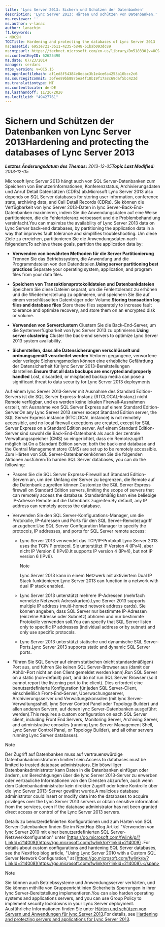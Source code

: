 ```yaml
---
title: 'Lync Server 2013: Sichern und Schützen der Datenbanken'
description: 'Lync Server 2013: Härten und schützen von Datenbanken.'
ms.reviewer: ''
ms.author: v-lanac
author: lanachin
f1.keywords:
- NOCSH
TOCTitle: Hardening and protecting the databases of Lync Server 2013
ms:assetid: 6953e721-3511-4235-b848-51bab093dc89
ms:mtpsurl: https://technet.microsoft.com/en-us/library/Dn518330(v=OCS.15)
ms:contentKeyID: 62625490
ms.date: 07/23/2014
manager: serdars
mtps_version: v=OCS.15
ms.openlocfilehash: af1ed8f54384e8ecac3b1e4ce6a4253a10bcc2c6
ms.sourcegitcommit: 36fee89bb887bea4f18b19f17a8c69daf5bc423d
ms.translationtype: MT
ms.contentlocale: de-DE
ms.lasthandoff: 11/26/2020
ms.locfileid: "49427761"
---
```

# <a name="hardening-and-protecting-the-databases-of-lync-server-2013"></a><span data-ttu-id="e95f6-103">Sichern und Schützen der Datenbanken von Lync Server 2013</span><span class="sxs-lookup"><span data-stu-id="e95f6-103">Hardening and protecting the databases of Lync Server 2013</span></span>

<div data-xmlns="http://www.w3.org/1999/xhtml">

<div class="topic" data-xmlns="http://www.w3.org/1999/xhtml" data-msxsl="urn:schemas-microsoft-com:xslt" data-cs="https://msdn.microsoft.com/">

<div data-asp="https://msdn2.microsoft.com/asp">



</div>

<div id="mainSection">

<div id="mainBody"><span data-ttu-id="e95f6-104">

<span> </span></span><span class="sxs-lookup"><span data-stu-id="e95f6-104">

<span> </span></span></span>

<span data-ttu-id="e95f6-105">_**Letztes Änderungsdatum des Themas:** 2013-12-05_</span><span class="sxs-lookup"><span data-stu-id="e95f6-105">_**Topic Last Modified:** 2013-12-05_</span></span>

<span data-ttu-id="e95f6-106">Microsoft lync Server 2013 hängt auch von SQL Server-Datenbanken zum Speichern von Benutzerinformationen, Konferenzstatus, Archivierungsdaten und Anruf Detail Datensätzen (CDRs) ab.</span><span class="sxs-lookup"><span data-stu-id="e95f6-106">Microsoft Lync Server 2013 also depends on SQL Server databases for storing user information, conference state, archiving data, and Call Detail Records (CDRs).</span></span> <span data-ttu-id="e95f6-107">Sie können die Verfügbarkeit von lync Server 2013-Daten in lync Server-Back-End-Datenbanken maximieren, indem Sie die Anwendungsdaten auf eine Weise partitionieren, die die Fehlertoleranz verbessert und die Problembehandlung vereinfacht.</span><span class="sxs-lookup"><span data-stu-id="e95f6-107">You can maximize the availability of Lync Server 2013 data on Lync Server back-end databases, by partitioning the application data in a way that improves fault tolerance and simplifies troubleshooting.</span></span> <span data-ttu-id="e95f6-108">Um diese Ziele zu erreichen, partitionieren Sie die Anwendungsdaten nach folgendem:</span><span class="sxs-lookup"><span data-stu-id="e95f6-108">To achieve these goals, partition the application data by:</span></span>

  - <span data-ttu-id="e95f6-109">**Verwenden von bewährten Methoden für die Server Partitionierung**   Trennen Sie das Betriebssystem, die Anwendung und die Programmdateien von den Datendateien.</span><span class="sxs-lookup"><span data-stu-id="e95f6-109">**Using server partitioning best practices**   Separate your operating system, application, and program files from your data files.</span></span>

  - <span data-ttu-id="e95f6-110">**Speichern von Transaktionsprotokolldateien und Datenbankdateien**   Speichern Sie diese Dateien separat, um die Fehlertoleranz zu erhöhen und die Wiederherstellung zu optimieren, und speichern Sie Sie auf einem verschlüsselten Datenträger oder Volume.</span><span class="sxs-lookup"><span data-stu-id="e95f6-110">**Storing transaction log files and database files**   Store these files separately to increase fault tolerance and optimize recovery, and store them on an encrypted disk or volume.</span></span>

  - <span data-ttu-id="e95f6-111">**Verwenden von Serverclustern**   Clustern Sie die Back-End-Server, um die Systemverfügbarkeit von lync Server 2013 zu optimieren.</span><span class="sxs-lookup"><span data-stu-id="e95f6-111">**Using server clustering**   Cluster the back-end servers to optimize Lync Server 2013 system availability.</span></span>

  - <span data-ttu-id="e95f6-112">**Sicherstellen, dass alle Datensicherungen verschlüsselt und ordnungsgemäß verarbeitet werden**   Verloren gegangene, verworfene oder verlegte Sicherungsmedien können eine erhebliche Gefährdung der Datensicherheit für lync Server 2013-Bereitstellungen darstellen.</span><span class="sxs-lookup"><span data-stu-id="e95f6-112">**Ensure that all data backups are encrypted and properly handled**   Lost, discarded, or misplaced backup media can pose a significant threat to data security for Lync Server 2013 deployments</span></span>

<span data-ttu-id="e95f6-113">Auf einem lync Server 2013-Server mit Ausnahme des Standard Edition-Servers ist die SQL Server Express-Instanz (RTCLOCAL-Instanz) nicht Remote verfügbar, und es werden keine lokalen Firewall-Ausnahmen erstellt, mit Ausnahme von SQL Server Express auf einem Standard Edition-Server.</span><span class="sxs-lookup"><span data-stu-id="e95f6-113">On any Lync Server 2013 server except Standard Edition server, the SQL Server Express instance (RTCLOCAL instance) is not remotely accessible, and no local firewall exceptions are created, except for SQL Server Express on a Standard Edition server.</span></span> <span data-ttu-id="e95f6-114">Auf einem Standard Edition-Server sind sowohl die Back-End-Datenbank als auch der zentrale Verwaltungsspeicher (CMS) so eingerichtet, dass ein Remotezugriff möglich ist.</span><span class="sxs-lookup"><span data-stu-id="e95f6-114">On a Standard Edition server, both the back-end database and the Central Management store (CMS) are set up to be remotely accessible.</span></span> <span data-ttu-id="e95f6-115">Zum Härten von SQL Server-Datenbankenkönnen Sie die folgenden Aktionen ausführen:</span><span class="sxs-lookup"><span data-stu-id="e95f6-115">To harden SQL Server databases, you can do the following:</span></span>

  - <span data-ttu-id="e95f6-116">Passen Sie die SQL Server Express-Firewall auf Standard Edition-Servern an, um den Umfang der Server zu begrenzen, die Remote auf die Datenbank zugreifen können.</span><span class="sxs-lookup"><span data-stu-id="e95f6-116">Customize the SQL Server Express firewall on Standard Edition servers, limiting the scope of servers that can remotely access the database.</span></span> <span data-ttu-id="e95f6-117">Standardmäßig kann eine beliebige IP-Adresse Remote auf die Datenbank zugreifen.</span><span class="sxs-lookup"><span data-stu-id="e95f6-117">By default, any IP address can remotely access the database.</span></span>

  - <span data-ttu-id="e95f6-118">Verwenden Sie den SQL Server-Konfigurations-Manager, um die Protokolle, IP-Adressen und Ports für den SQL Server-Remotezugriff anzugeben:</span><span class="sxs-lookup"><span data-stu-id="e95f6-118">Use SQL Server Configuration Manager to specify the protocols, IP addresses, and ports for SQL Server remote access:</span></span>
    
      - <span data-ttu-id="e95f6-119">Lync Server 2013 verwendet das TCP/IP-Protokoll.</span><span class="sxs-lookup"><span data-stu-id="e95f6-119">Lync Server 2013 uses the TCP/IP protocol.</span></span> <span data-ttu-id="e95f6-120">Sie unterstützt IP Version 4 (IPv4), aber nicht IP Version 6 (IPv6).</span><span class="sxs-lookup"><span data-stu-id="e95f6-120">It supports IP version 4 (IPv4), but not IP version 6 (IPv6).</span></span>
        
        <div>
        

        > [!NOTE]  
        > <span data-ttu-id="e95f6-121">Lync Server 2013 kann in einem Netzwerk mit aktiviertem Dual IP Stack funktionieren.</span><span class="sxs-lookup"><span data-stu-id="e95f6-121">Lync Server 2013 can function in a network with dual IP stack enabled.</span></span>

        
        </div>
    
      - <span data-ttu-id="e95f6-122">Lync Server 2013 unterstützt mehrere IP-Adressen (mehrfach vernetzte Netzwerk Adresskarten).</span><span class="sxs-lookup"><span data-stu-id="e95f6-122">Lync Server 2013 supports multiple IP address (multi-homed network address cards).</span></span> <span data-ttu-id="e95f6-123">Sie können angeben, dass SQL Server nur bestimmte IP-Adressen (einzelne Adresse oder Subnetz) abhören und nur bestimmte Protokolle verwenden soll.</span><span class="sxs-lookup"><span data-stu-id="e95f6-123">You can specify that SQL Server listen only to specific IP addresses (individual address or by subnet) and only use specific protocols.</span></span>
    
      - <span data-ttu-id="e95f6-124">Lync Server 2013 unterstützt statische und dynamische SQL Server-Ports.</span><span class="sxs-lookup"><span data-stu-id="e95f6-124">Lync Server 2013 supports static and dynamic SQL Server ports.</span></span>

  - <span data-ttu-id="e95f6-125">Führen Sie SQL Server auf einem statischen (nicht standardmäßigen) Port aus, und führen Sie keinen SQL Server-Browser aus (damit der Abhör-Port nicht an den Client gemeldet werden kann).</span><span class="sxs-lookup"><span data-stu-id="e95f6-125">Run SQL Server on a static (non-default) port, and do not run SQL Server Browser (so it cannot report the listening port to the client).</span></span> <span data-ttu-id="e95f6-126">Dies erfordert eine benutzerdefinierte Konfiguration für jeden SQL Server-Client, einschließlich Front-End-Server, Überwachungsserver, Archivierungsserver und Verwaltungskonsolen (mit lync Server-Verwaltungsshell, lync Server Control Panel oder Topology Builder) und allen anderen Servern, auf denen lync Server-Datenbanken ausgeführt werden).</span><span class="sxs-lookup"><span data-stu-id="e95f6-126">This requires a custom configuration on each SQL Server client, including Front End Servers, Monitoring Server, Archiving Server, and administrative consoles (running Lync Server Management Shell, Lync Server Control Panel, or Topology Builder), and all other servers running Lync Server databases).</span></span>

<div>


> [!NOTE]  
> <span data-ttu-id="e95f6-127">Der Zugriff auf Datenbanken muss auf vertrauenswürdige Datenbankadministratoren limitiert sein.</span><span class="sxs-lookup"><span data-stu-id="e95f6-127">Access to databases must be limited to trusted database administrators.</span></span> <span data-ttu-id="e95f6-128">Ein böswilliger Datenbankadministrator kann Daten in die Datenbanken einfügen oder ändern, um Berechtigungen über die lync Server 2013-Server zu erwerben oder vertrauliche Informationen von den Diensten abzurufen, auch wenn dem Datenbankadministrator kein direkter Zugriff oder keine Kontrolle über die lync Server 2013-Server gewährt wurde.</span><span class="sxs-lookup"><span data-stu-id="e95f6-128">A malicious database administrator could insert or modify data into the databases to acquire privileges over the Lync Server 2013 servers or obtain sensitive information from the services, even if the database administrator has not been granted direct access or control of the Lync Server 2013 servers.</span></span>



</div>

<span data-ttu-id="e95f6-129">Details zu benutzerdefinierten Konfigurationen und zum Härten von SQL Server-Datenbanken finden Sie im NextHop-Blog Artikel "Verwenden von lync Server 2010 mit einer benutzerdefinierten SQL Server-Netzwerkkonfiguration" unter [https://go.microsoft.com/fwlink/p/?LinkId=214008](https://go.microsoft.com/fwlink/p/?linkid=214008) .</span><span class="sxs-lookup"><span data-stu-id="e95f6-129">For details about custom configurations and hardening SQL Server databases, see the NextHop blog article, "Using Lync Server 2010 with a Custom SQL Server Network Configuration," at [https://go.microsoft.com/fwlink/p/?LinkId=214008](https://go.microsoft.com/fwlink/p/?linkid=214008).</span></span>

<div>


> [!NOTE]  
> <span data-ttu-id="e95f6-130">Sie können auch Betriebssysteme und Anwendungsserver verhärten, und Sie können mithilfe von Gruppenrichtlinien Sicherheits Sperrungen in ihrer lync Server-Bereitstellung implementieren.</span><span class="sxs-lookup"><span data-stu-id="e95f6-130">You can also harden operating systems and applications servers, and you can use Group Policy to implement security lockdowns in your Lync Server deployment.</span></span> <span data-ttu-id="e95f6-131">Ausführliche Informationen finden Sie unter <A href="lync-server-2013-hardening-and-protecting-servers-and-applications.md">Härten und schützen von Servern und Anwendungen für lync Server 2013</A>.</span><span class="sxs-lookup"><span data-stu-id="e95f6-131">For details, see <A href="lync-server-2013-hardening-and-protecting-servers-and-applications.md">Hardening and protecting servers and applications for Lync Server 2013</A>.</span></span>



<span data-ttu-id="e95f6-132"></div>

</div>

<span> </span>

</div>

</div>

</span><span class="sxs-lookup"><span data-stu-id="e95f6-132"></div>

</div>

<span> </span>

</div>

</div>

</span></span></div>

